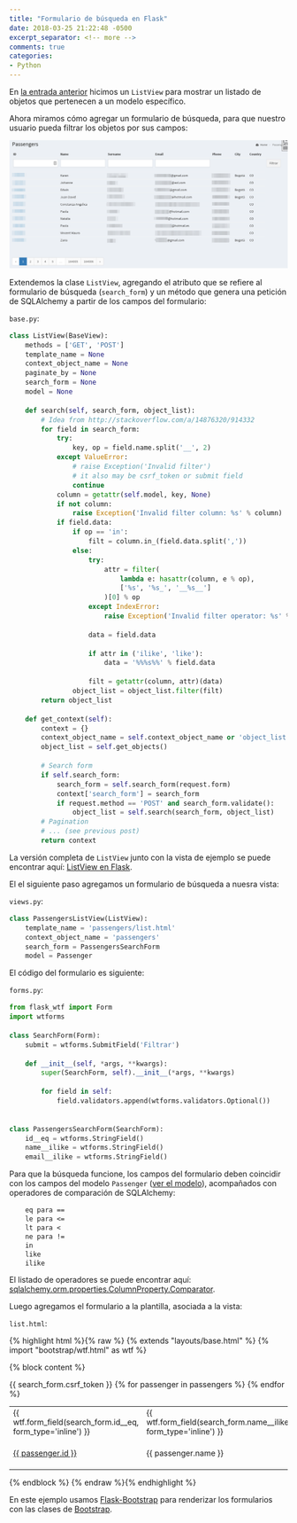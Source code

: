```yaml
---
title: "Formulario de búsqueda en Flask"
date: 2018-03-25 21:22:48 -0500
excerpt_separator: <!-- more -->
comments: true
categories:
- Python
---
```


En [la entrada anterior](http://blog.vero4ka.info/blog/2018/03/25/como-hacer-listview-en-flask/) hicimos un ``ListView`` para mostrar un listado de objetos que pertenecen a un modelo específico.

Ahora miramos cómo agregar un formulario de búsqueda, para que nuestro usuario pueda filtrar los objetos por sus campos:

<!-- more -->

![](/images/tech/passengers-search-form.png)

Extendemos la clase ``ListView``, agregando el atributo que se refiere al formulario de búsqueda (``search_form``) y un método que genera una petición de SQLAlchemy a partir de los campos del formulario:

`base.py`:

```python
class ListView(BaseView):
    methods = ['GET', 'POST']
    template_name = None
    context_object_name = None
    paginate_by = None
    search_form = None
    model = None

    def search(self, search_form, object_list):
        # Idea from http://stackoverflow.com/a/14876320/914332
        for field in search_form:
            try:
                key, op = field.name.split('__', 2)
            except ValueError:
                # raise Exception('Invalid filter')
                # it also may be csrf_token or submit field
                continue
            column = getattr(self.model, key, None)
            if not column:
                raise Exception('Invalid filter column: %s' % column)
            if field.data:
                if op == 'in':
                    filt = column.in_(field.data.split(','))
                else:
                    try:
                        attr = filter(
                            lambda e: hasattr(column, e % op),
                            ['%s', '%s_', '__%s__']
                        )[0] % op
                    except IndexError:
                        raise Exception('Invalid filter operator: %s' % op)

                    data = field.data

                    if attr in ('ilike', 'like'):
                        data = '%%%s%%' % field.data

                    filt = getattr(column, attr)(data)
                object_list = object_list.filter(filt)
        return object_list

    def get_context(self):
        context = {}
        context_object_name = self.context_object_name or 'object_list'
        object_list = self.get_objects()

        # Search form
        if self.search_form:
            search_form = self.search_form(request.form)
            context['search_form'] = search_form
            if request.method == 'POST' and search_form.validate():
                object_list = self.search(search_form, object_list)
        # Pagination
        # ... (see previous post)
        return context
```

La versión completa de ``ListView`` junto con la vista de ejemplo se puede encontrar aquí: [ListView en Flask](http://blog.vero4ka.info/blog/2018/03/25/como-hacer-listview-en-flask/).

El el siguiente paso agregamos un formulario de búsqueda a nuesra vista:

`views.py`:

```python
class PassengersListView(ListView):
    template_name = 'passengers/list.html'
    context_object_name = 'passengers'
    search_form = PassengersSearchForm
    model = Passenger
```

El código del formulario es siguiente:

`forms.py`:

```python
from flask_wtf import Form
import wtforms

class SearchForm(Form):
    submit = wtforms.SubmitField('Filtrar')

    def __init__(self, *args, **kwargs):
        super(SearchForm, self).__init__(*args, **kwargs)

        for field in self:
            field.validators.append(wtforms.validators.Optional())


class PassengersSearchForm(SearchForm):
    id__eq = wtforms.StringField()
    name__ilike = wtforms.StringField()
    email__ilike = wtforms.StringField()
```

Para que la búsqueda funcione, los campos del formulario deben coincidir con los campos
del modelo ``Passenger`` ([ver el modelo](/blog/2016/03/18/listview-en-flask)),
acompañados con operadores de comparación de SQLAlchemy:

```
    eq para ==
    le para <=
    lt para <
    ne para !=
    in
    like
    ilike
```

El listado de operadores se puede encontrar aquí:
[sqlalchemy.orm.properties.ColumnProperty.Comparator](http://docs.sqlalchemy.org/en/rel_0_8/orm/internals.html#sqlalchemy.orm.properties.ColumnProperty.Comparator).

Luego agregamos el formulario a la plantilla, asociada a la vista:

`list.html`:

{% highlight html %}{% raw %}
{% extends "layouts/base.html" %}
{% import "bootstrap/wtf.html" as wtf %}

{% block content %}
<table class="table">
  <tbody>
    <form class="form form-horizontal" method="post" role="form" action="{{ request.path }}">
      {{ search_form.csrf_token }}
      <tr>
        <td>{{ wtf.form_field(search_form.id__eq, form_type='inline') }}</td>
        <td>{{ wtf.form_field(search_form.name__ilike, form_type='inline') }}</td>
        <td>{{ wtf.form_field(search_form.email__ilike, form_type='inline') }}</td>
        <td></td>
        <td>{{ wtf.form_field(search_form.submit, form_type='inline') }}</td>
      </tr>
    </form>
  {% for passenger in passengers %}
    <tr>
      <td><a href="{{ url_for('passengers.passenger_detail', pk=passenger.id) }}">{{ passenger.id }}</a></td>
      <td>{{ passenger.name }}</td>
      <td>{{ passenger.email }}</td>
      <td>{{ passenger.phone }}</td>
    </tr>
  {% endfor %}
  </tbody>
</table>
{% endblock %} 
{% endraw %}{% endhighlight %}

En este ejemplo usamos [Flask-Bootstrap](https://pythonhosted.org/Flask-Bootstrap/forms.html) para renderizar los formularios con las clases de [Bootstrap](http://getbootstrap.com/).
